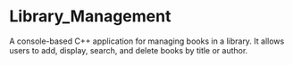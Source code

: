 # Library_Management
A console-based C++ application for managing books in a library. It allows users to add, display, search, and delete books by title or author. 
